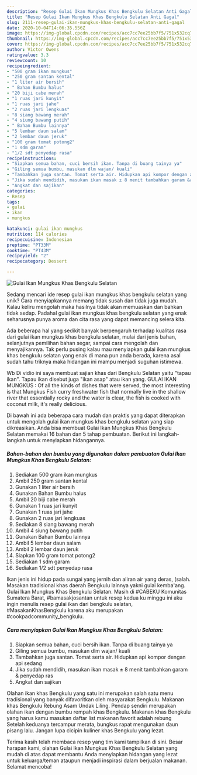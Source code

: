 ```yaml
---
description: "Resep Gulai Ikan Mungkus Khas Bengkulu Selatan Anti Gagal"
title: "Resep Gulai Ikan Mungkus Khas Bengkulu Selatan Anti Gagal"
slug: 2111-resep-gulai-ikan-mungkus-khas-bengkulu-selatan-anti-gagal
date: 2020-10-04T14:06:35.556Z
image: https://img-global.cpcdn.com/recipes/acc7cc7ee25bb7f5/751x532cq70/gulai-ikan-mungkus-khas-bengkulu-selatan-foto-resep-utama.jpg
thumbnail: https://img-global.cpcdn.com/recipes/acc7cc7ee25bb7f5/751x532cq70/gulai-ikan-mungkus-khas-bengkulu-selatan-foto-resep-utama.jpg
cover: https://img-global.cpcdn.com/recipes/acc7cc7ee25bb7f5/751x532cq70/gulai-ikan-mungkus-khas-bengkulu-selatan-foto-resep-utama.jpg
author: Victor Owens
ratingvalue: 3.3
reviewcount: 10
recipeingredient:
- "500 gram ikan mungkus"
- "250 gram santan kental"
- "1 liter air bersih"
- " Bahan Bumbu halus"
- "20 biji cabe merah"
- "1 ruas jari kunyit"
- "1 ruas jari jahe"
- "2 ruas jari lengkuas"
- "8 siang bawang merah"
- "4 siung bawang putih"
- " Bahan Bumbu lainnya"
- "5 lembar daun salam"
- "2 lembar daun jeruk"
- "100 gram tomat potong2"
- "1 sdm garam"
- "1/2 sdt penyedap rasa"
recipeinstructions:
- "Siapkan semua bahan, cuci bersih ikan. Tanpa di buang tainya ya"
- "Giling semua bumbu, masukan dlm wajan/ kuali"
- "Tambahkan juga santan. Tomat serta air. Hidupkan api kompor dengan api sedang"
- "Jika sudah mendidih, masukan ikan masak ± 8 menit tambahkan garam &amp; penyedap ras"
- "Angkat dan sajikan"
categories:
- Resep
tags:
- gulai
- ikan
- mungkus

katakunci: gulai ikan mungkus 
nutrition: 114 calories
recipecuisine: Indonesian
preptime: "PT33M"
cooktime: "PT43M"
recipeyield: "2"
recipecategory: Dessert

---
```



![Gulai Ikan Mungkus Khas Bengkulu Selatan](https://img-global.cpcdn.com/recipes/acc7cc7ee25bb7f5/751x532cq70/gulai-ikan-mungkus-khas-bengkulu-selatan-foto-resep-utama.jpg)

Sedang mencari ide resep gulai ikan mungkus khas bengkulu selatan yang unik? Cara menyiapkannya memang tidak susah dan tidak juga mudah. Kalau keliru mengolah maka hasilnya tidak akan memuaskan dan bahkan tidak sedap. Padahal gulai ikan mungkus khas bengkulu selatan yang enak seharusnya punya aroma dan cita rasa yang dapat memancing selera kita.

Ada beberapa hal yang sedikit banyak berpengaruh terhadap kualitas rasa dari gulai ikan mungkus khas bengkulu selatan, mulai dari jenis bahan, selanjutnya pemilihan bahan segar, sampai cara mengolah dan menyajikannya. Tak perlu pusing kalau mau menyiapkan gulai ikan mungkus khas bengkulu selatan yang enak di mana pun anda berada, karena asal sudah tahu triknya maka hidangan ini mampu menjadi suguhan istimewa.

Wb Di vidio ini saya membuat sajian khas dari Bengkulu Selatan yaitu &#34;tapau ikan&#34;. Tapau ikan disebut juga &#34;ikan asap&#34; atau ikan yang. GULAI IKAN MUNGKUS : Of all the kinds of dishes that were served, the most interesting is that Mungkus Fish curry freshwater fish that normally live in the shallow river that essentially rocky and the water is clear, the fish is cooked with coconut milk, it&#39;s really delicious.


Di bawah ini ada beberapa cara mudah dan praktis yang dapat diterapkan untuk mengolah gulai ikan mungkus khas bengkulu selatan yang siap dikreasikan. Anda bisa membuat Gulai Ikan Mungkus Khas Bengkulu Selatan memakai 16 bahan dan 5 tahap pembuatan. Berikut ini langkah-langkah untuk menyiapkan hidangannya.

<!--inarticleads1-->

##### Bahan-bahan dan bumbu yang digunakan dalam pembuatan Gulai Ikan Mungkus Khas Bengkulu Selatan:

1. Sediakan 500 gram ikan mungkus
1. Ambil 250 gram santan kental
1. Gunakan 1 liter air bersih
1. Gunakan  Bahan Bumbu halus
1. Ambil 20 biji cabe merah
1. Gunakan 1 ruas jari kunyit
1. Gunakan 1 ruas jari jahe
1. Gunakan 2 ruas jari lengkuas
1. Sediakan 8 siang bawang merah
1. Ambil 4 siung bawang putih
1. Gunakan  Bahan Bumbu lainnya
1. Ambil 5 lembar daun salam
1. Ambil 2 lembar daun jeruk
1. Siapkan 100 gram tomat potong2
1. Sediakan 1 sdm garam
1. Sediakan 1/2 sdt penyedap rasa


Ikan jenis ini hidup pada sungai yang jernih dan aliran air yang deras, (salah. Masakan tradisional khas daerah Bengkulu lainnya yakni gulai kemba&#39;ang. Gulai Ikan Mungkus Khas Bengkulu Selatan. Masih di #CABEKU Komunitas Sumatera Barat, #bamasakjosantan untuk resep kedua ku minggu ini aku ingin menulis resep gulai ikan dari bengkulu selatan, #MasakanKhasBengkulu karena aku merupakan #cookpadcommunity_bengkulu. 

<!--inarticleads2-->

##### Cara menyiapkan Gulai Ikan Mungkus Khas Bengkulu Selatan:

1. Siapkan semua bahan, cuci bersih ikan. Tanpa di buang tainya ya
1. Giling semua bumbu, masukan dlm wajan/ kuali
1. Tambahkan juga santan. Tomat serta air. Hidupkan api kompor dengan api sedang
1. Jika sudah mendidih, masukan ikan masak ± 8 menit tambahkan garam &amp; penyedap ras
1. Angkat dan sajikan


Olahan ikan khas Bengkulu yang satu ini merupakan salah satu menu tradisional yang banyak difavoritkan oleh masyarakat Bengkulu. Makanan khas Bengkulu Rebung Asam Undak Liling. Pendap sendiri merupakan olahan ikan dengan bumbu rempah khas Bengkulu. Makanan khas Bengkulu yang harus kamu masukan daftar list makanan favorit adalah rebung Setelah keduanya tercampur merata, bungkus rapat mengunakan daun pisang lalu. Jangan lupa cicipin kuliner khas Bengkulu yang lezat. 

Terima kasih telah membaca resep yang tim kami tampilkan di sini. Besar harapan kami, olahan Gulai Ikan Mungkus Khas Bengkulu Selatan yang mudah di atas dapat membantu Anda menyiapkan hidangan yang lezat untuk keluarga/teman ataupun menjadi inspirasi dalam berjualan makanan. Selamat mencoba!
